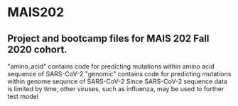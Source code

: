 # MAIS202
## Project and bootcamp files for MAIS 202 Fall 2020 cohort.
"amino_acid" contains code for predicting mutations within amino acid sequence of SARS-CoV-2
"genomic" contains code for predicting mutations within genome sequnce of SARS-CoV-2
Since SARS-CoV-2 sequence data is limited by time, other viruses, such as influenza, may be used to further test model
